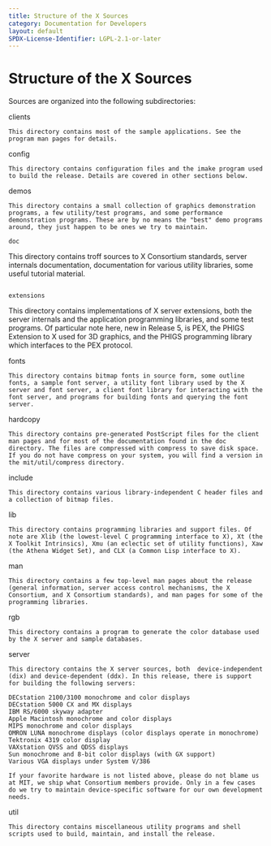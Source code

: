 ```yaml
---
title: Structure of the X Sources
category: Documentation for Developers
layout: default
SPDX-License-Identifier: LGPL-2.1-or-later
---
```


# Structure of the X Sources

Sources  are  organized into the following subdirectories:

clients
```
This directory contains most of the sample applications. See the program man pages for details.
```

config
```
This directory contains configuration files and the imake program used to build the release. Details are covered in other sections below.
```

demos
```
This directory contains a small collection of graphics demonstration programs, a few utility/test programs, and some performance demonstration programs. These are by no means the "best" demo programs around, they just happen to be ones we try to maintain.

doc
```
This directory contains troff sources to X  Consortium  standards, server internals documentation, documentation for various utility libraries, some useful tutorial material.
```

extensions
```
This directory contains implementations of X server extensions, both the server internals and the application programming libraries, and some test programs. Of particular note here, new in Release 5, is PEX, the PHIGS Extension to X used for 3D graphics, and the PHIGS programming library which interfaces to the PEX protocol.

fonts
```
This directory contains bitmap fonts in source form, some outline fonts, a sample font server, a utility font library used by the X server and font server, a client font library for interacting with the font server, and programs for building fonts and querying the font server.
```

hardcopy
```
This directory contains pre-generated PostScript files for the client man pages and for most of the documentation found in the doc directory. The files are compressed with compress to save disk space. If you do not have compress on your system, you will find a version in the mit/util/compress directory.
```

include
```
This directory contains various library-independent C header files and a collection of bitmap files.
```

lib
```
This directory contains programming libraries and support files. Of note are Xlib (the lowest-level C programming interface to X), Xt (the X Toolkit Intrinsics), Xmu (an eclectic set of utility functions), Xaw (the Athena Widget Set), and CLX (a Common Lisp interface to X).
```

man
```
This directory contains a few top-level man pages about the release (general information, server access control mechanisms, the X Consortium, and X Consortium standards), and man pages for some of the programming libraries.
```

rgb
```
This directory contains a program to generate the color database used by the X server and sample databases.
```

server
```
This directory contains the X server sources, both  device-independent (dix) and device-dependent (ddx). In this release, there is support for building the following servers:

DECstation 2100/3100 monochrome and color displays
DECstation 5000 CX and MX displays
IBM RS/6000 skyway adapter
Apple Macintosh monochrome and color displays
MIPS monochrome and color displays
OMRON LUNA monochrome displays (color displays operate in monochrome)
Tektronix 4319 color display
VAXstation QVSS and QDSS displays
Sun monochrome and 8-bit color displays (with GX support)
Various VGA displays under System V/386

If your favorite hardware is not listed above, please do not blame us at MIT, we ship what Consortium members provide. Only in a few cases do we try to maintain device-specific software for our own development needs.
```

util
```
This directory contains miscellaneous utility programs and shell scripts used to build, maintain, and install the release.
```